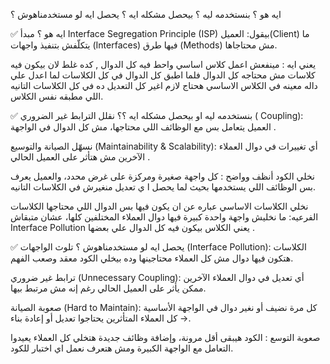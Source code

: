 ايه هو ؟ بنستخدمه ليه ؟ بيحصل مشكله ايه ؟ يحصل ايه لو مستخدمناهوش ؟ 


  ✅ ايه هو ؟
   مبدأ Interface Segregation Principle (ISP) بيقول: العميل(Client) ما يتكلّفش بتنفيذ واجهات (Interfaces) فيها طرق (Methods) مش محتاجاها.

يعني ايه : مينفعش اعمل كلاس اساسي واحط فيه كل الدوال , كده غلط لان بيكون فيه كلاسات مش محتاجه كل الدوال فلما اطبق كل الدوال في كل الكلاسات لما اعدل علي داله معينه في الكلاس الاساسي هحتاج لازم اغير كل التعديل ده في كل الكلاسات التانيه اللي مطبقه نفس الكلاس.

  ✅ بنستخدمه ليه او بيحصل مشكله ايه ؟؟
نقلل الترابط غير الضروري ( Coupling):
العميل يتعامل بس مع الوظائف اللي محتاجها، مش كل الدوال في الواجهة .

نسهّل الصيانة والتوسيع (Maintainability & Scalability):
أي تغييرات في دوال العملاء الآخرين مش هتأثر على العميل الحالي .

نخلي الكود أنظف وواضح :
كل واجهة صغيرة ومركزة على غرض محدد، والعميل يعرف بس الوظائف اللي يستخدمها بحيث لما يحصل ا ي تعديل منغيرش في الكلاسات التانيه.

نخلي الكلاسات الاساسي عباره عن ان يكون فيها بس الدوال اللي محتاجها الكلاسات الفرعيه:
ما نخليش واجهة واحدة كبيرة فيها دوال العملاء المختلفين كلها، عشان متبقاش Interface Pollution يعني الكلاس بيكون فيه كل الدوال علي بعضها .

 ✅ يحصل ايه لو مستخدمناهوش ؟ 
تلوث الواجهات (Interface Pollution):
الكلاسات هتكون فيها دوال مش كل العملاء محتاجينها وده بيخلي الكود معقد وصعب الفهم.

ترابط غير ضروري (Unnecessary Coupling):
أي تعديل في دوال العملاء الآخرين ممكن يأثر على العميل الحالي رغم إنه مش مرتبط بيها.

صعوبة الصيانة (Hard to Maintain):
كل مرة نضيف أو نغير دوال في الواجهة الأساسية → كل العملاء المتأثرين يحتاجوا تعديل أو إعادة بناء.

صعوبة التوسع :
الكود هيبقى أقل مرونة، وإضافة وظائف جديدة هتخلي كل العملاء يعيدوا التعامل مع الواجهة الكبيرة ومش هتعرف نعمل اي اختبار للكود.
